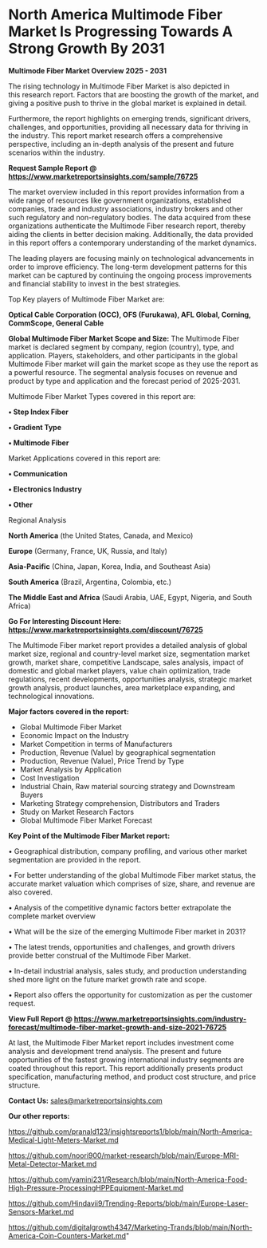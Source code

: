 # North America Multimode Fiber Market Is Progressing Towards A Strong Growth By 2031

<Strong> Multimode Fiber Market Overview 2025 - 2031</strong>

The rising technology in Multimode Fiber Market is also depicted in this research report. Factors that are boosting the growth of the market, and giving a positive push to thrive in the global market is explained in detail.

Furthermore, the report highlights on emerging trends, significant drivers, challenges, and opportunities, providing all necessary data for thriving in the industry. This report market research offers a comprehensive perspective, including an in-depth analysis of the present and future scenarios within the industry.

<strong>Request Sample Report @ <a href=https://www.marketreportsinsights.com/sample/76725>https://www.marketreportsinsights.com/sample/76725</a></strong>

The market overview included in this report provides information from a wide range of resources like government organizations, established companies, trade and industry associations, industry brokers and other such regulatory and non-regulatory bodies. The data acquired from these organizations authenticate the Multimode Fiber research report, thereby aiding the clients in better decision making. Additionally, the data provided in this report offers a contemporary understanding of the market dynamics.

The leading players are focusing mainly on technological advancements in order to improve efficiency. The long-term development patterns for this market can be captured by continuing the ongoing process improvements and financial stability to invest in the best strategies.

Top Key players of Multimode Fiber Market are:

<strong>Optical Cable Corporation (OCC), OFS (Furukawa), AFL Global, Corning, CommScope, General Cable</strong>

<strong><b>Global Multimode Fiber Market Scope and Size:</b></strong>
The Multimode Fiber market is declared segment by company, region (country), type, and application. Players, stakeholders, and other participants in the global Multimode Fiber market will gain the market scope as they use the report as a powerful resource. The segmental analysis focuses on revenue and product by type and application and the forecast period of 2025-2031.

Multimode Fiber Market Types covered in this report are:

<strong>• Step Index Fiber

• Gradient Type

• Multimode Fiber</strong>

Market Applications covered in this report are:

<strong>• Communication

• Electronics Industry

• Other</strong> 

Regional Analysis

<strong>North America</strong> (the United States, Canada, and Mexico)

<strong>Europe</strong> (Germany, France, UK, Russia, and Italy)

<strong>Asia-Pacific</strong> (China, Japan, Korea, India, and Southeast Asia)

<strong>South America</strong> (Brazil, Argentina, Colombia, etc.)

<strong>The Middle East and Africa</strong> (Saudi Arabia, UAE, Egypt, Nigeria, and South Africa)

<strong>Go For Interesting Discount Here: <a href=https://www.marketreportsinsights.com/discount/76725>https://www.marketreportsinsights.com/discount/76725</a></strong>

The Multimode Fiber market report provides a detailed analysis of global market size, regional and country-level market size, segmentation market growth, market share, competitive Landscape, sales analysis, impact of domestic and global market players, value chain optimization, trade regulations, recent developments, opportunities analysis, strategic market growth analysis, product launches, area marketplace expanding, and technological innovations.

<strong><b>Major factors covered in the report:</b></strong>
<ul>
  <li>Global Multimode Fiber Market </li>
  <li>Economic Impact on the Industry</li>
  <li>Market Competition in terms of Manufacturers</li>
  <li>Production, Revenue (Value) by geographical segmentation</li>
  <li>Production, Revenue (Value), Price Trend by Type</li>
  <li>Market Analysis by Application</li>
  <li>Cost Investigation</li>
  <li>Industrial Chain, Raw material sourcing strategy and Downstream Buyers</li>
  <li>Marketing Strategy comprehension, Distributors and Traders</li>
  <li>Study on Market Research Factors</li>
  <li>Global Multimode Fiber Market Forecast</li>
</ul>

<strong><b>Key Point of the Multimode Fiber Market report:</b></strong>

• Geographical distribution, company profiling, and various other market segmentation are provided in the report.

• For better understanding of the global Multimode Fiber market status, the accurate market valuation which comprises of size, share, and revenue are also covered.

• Analysis of the competitive dynamic factors better extrapolate the complete market overview

• What will be the size of the emerging Multimode Fiber market in 2031?

• The latest trends, opportunities and challenges, and growth drivers provide better construal of the Multimode Fiber Market.

• In-detail industrial analysis, sales study, and production understanding shed more light on the future market growth rate and scope.

• Report also offers the opportunity for customization as per the customer request.

<strong><b>View Full Report @ <a href=https://www.marketreportsinsights.com/industry-forecast/multimode-fiber-market-growth-and-size-2021-76725>https://www.marketreportsinsights.com/industry-forecast/multimode-fiber-market-growth-and-size-2021-76725</a></b></strong>


At last, the Multimode Fiber Market report includes investment come analysis and development trend analysis. The present and future opportunities of the fastest growing international industry segments are coated throughout this report. This report additionally presents product specification, manufacturing method, and product cost structure, and price structure.

<strong>Contact Us:</strong>
sales@marketreportsinsights.com

<strong>Our other reports:</strong>

<a href=https://github.com/pranald123/insightsreports1/blob/main/North-America-Medical-Light-Meters-Market.md>https://github.com/pranald123/insightsreports1/blob/main/North-America-Medical-Light-Meters-Market.md</a>

<a href=https://github.com/noori900/market-research/blob/main/Europe-MRI-Metal-Detector-Market.md>https://github.com/noori900/market-research/blob/main/Europe-MRI-Metal-Detector-Market.md</a>

<a href=https://github.com/yamini231/Research/blob/main/North-America-Food-High-Pressure-ProcessingHPPEquipment-Market.md>https://github.com/yamini231/Research/blob/main/North-America-Food-High-Pressure-ProcessingHPPEquipment-Market.md</a>

<a href=https://github.com/Hindavii9/Trending-Reports/blob/main/Europe-Laser-Sensors-Market.md>https://github.com/Hindavii9/Trending-Reports/blob/main/Europe-Laser-Sensors-Market.md</a>

<a href=https://github.com/digitalgrowth4347/Marketing-Trands/blob/main/North-America-Coin-Counters-Market.md>https://github.com/digitalgrowth4347/Marketing-Trands/blob/main/North-America-Coin-Counters-Market.md</a>"
